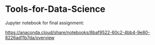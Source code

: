 # Tools-for-Data-Science
Jupyter notebook for final assignment:

https://anaconda.cloud/share/notebooks/8baf9522-60c2-4bb4-9e80-8226ad11b7da/overview
